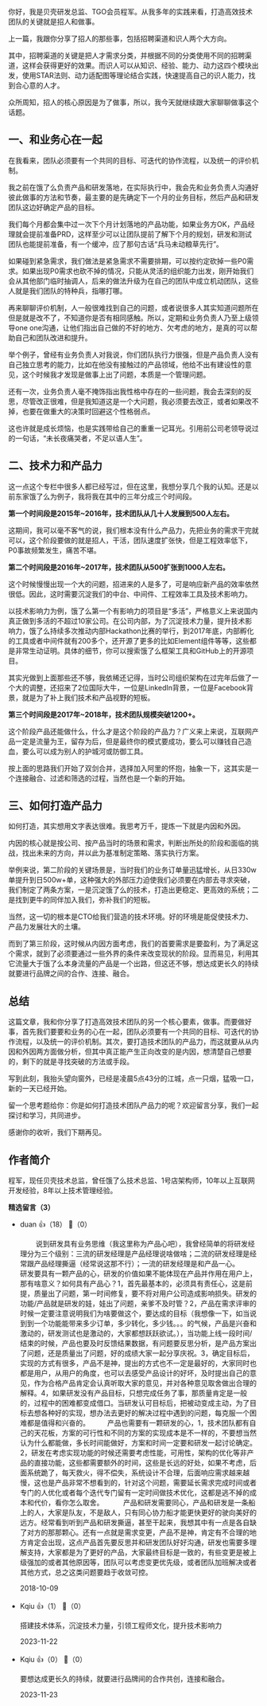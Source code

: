 你好，我是贝壳研发总监、TGO会员程军。从我多年的实践来看，打造高效技术团队的关键就是招人和做事。

上一篇，我跟你分享了招人的那些事，包括招聘渠道和识人两个大方向。

其中，招聘渠道的关键是把人才需求分类，并根据不同的分类使用不同的招聘渠道，这样会获得更好的效果。而识人可以从知识、经验、能力、动力这四个模块出发，使用STAR法则、动力适配图等理论结合实践，快速提高自己的识人能力，找到合心意的人才。

众所周知，招人的核心原因是为了做事，所以，我今天就继续跟大家聊聊做事这个话题。

## 一、和业务心在一起

在我看来，团队必须要有一个共同的目标、可迭代的协作流程，以及统一的评价机制。

我之前在饿了么负责产品和研发落地，在实际执行中，我会先和业务负责人沟通好彼此做事的方法和节奏，最主要的是先确定下一个月的业务目标，然后产品和研发团队这边好确定产品的目标。

我们每个月都会集中过一次下个月计划落地的产品功能，如果业务方OK，产品经理就会提前准备PRD，这样至少可以让团队提前了解下个月的规划，研发和测试团队也能提前准备，有一个缓冲，应了那句古话“兵马未动粮草先行”。

如果碰到紧急需求，我们做法是紧急需求不需要排期，可以按约定砍掉一些P0需求。如果出现P0需求也砍不掉的情况，只能从灵活的组织能力出发，刚开始我们会从其他部门临时抽调人，后来的做法升级为在自己的团队中成立机动团队，这些人就是我们团队的特种兵，指哪打哪。

再来聊聊评价机制，人一般很难找到自己的问题，或者说很多人其实知道问题所在但是就是改不了，不知道你是否有相同感触。所以，定期和业务负责人乃至上级领导one one沟通，让他们指出自己做的不好的地方、欠考虑的地方，是真的可以帮助自己和团队改进和提升。

举个例子，曾经有业务负责人对我说，你们团队执行力很强，但是产品负责人没有自己独立思考的能力，比如在他没有接触过的产品领域，他给不出有建设性的意见，这个时候我才发现是做事上出了问题，本质是一个管理问题。

还有一次，业务负责人毫不掩饰指出我性格中存在的一些问题，我会去深刻的反思，尽管改正很难，但是我知道这是一个大问题，我必须要去改正，或者如果改不掉，也要在做重大的决策时回避这个性格弱点。

这也许就是成长烦恼，也是实践带给自己的重重一记耳光。引用前公司老领导说过的一句话，“未长夜痛哭者，不足以语人生”。

## 二、技术力和产品力

这一点这个专栏中很多人都已经写过，但在这里，我想分享几个我的认知。还是以前东家饿了么为例子，我将我在其中的三年分成三个时间段。

**第一个时间段是2015年~2016年，技术团队从几十人发展到500人左右。**

这期间，我可以毫不客气的说，我们根本没有什么产品力，先把业务的需求干完就可以，这个阶段要做的就是招人，干活，团队速度扩张快，但是工程效率低下，P0事故频繁发生，痛苦不堪。

**第二个时间段是2016年~2017年，技术团队从500扩张到1000人左右。**

这个时候慢慢出现一个大的问题，招进来的人是多了，可是响应新产品的效率依然很低。因此，这时需要沉淀我们的中台、中间件、工程效率工具及技术影响力。

以技术影响力为例，饿了么第一个有影响力的项目是“多活”，严格意义上来说国内真正做到多活的不超过10家公司。在公司内部，为了沉淀技术力量，提升技术影响力，饿了么持续多次推动内部Hackathon比赛的举行，到2017年底，内部孵化的工具或者中间件就有200多个，还开源了更多的比如Element组件等等，这些都是非常生动证明。具体的细节，你可以搜索饿了么框架工具和GitHub上的开源项目。

其实光做到上面那些还不够，我依稀还记得，当时公司组织架构在过完年后做了一个大的调整，还招来了2位国际大牛，一位是LinkedIn背景，一位是Facebook背景，就是为了补上我们技术和产品视野的短板。

**第三个时间段是2017年~2018年，技术团队规模突破1200+。**

这个阶段产品还能做什么，什么才是这个阶段的产品力？广义来上来说，互联网产品一定是流量为王，留存为后，但是最终你的模式要成功，要么可以赚钱自己造血，要么可以成为别人的护城河或防御工具。

按上面的思路我们开始了双剑合并，选择加入阿里的怀抱，抽象一下，这其实是一个连接融合、过滤和筛选的过程，当然也是一个新的开始。

## 三、如何打造产品力

如何打造，其实想用文字表达很难。我思考万千，提炼一下就是内因和外因。

内因的核心就是按公司、按产品当时的场景和需求，判断出所处的阶段和面临的挑战，找出未来的方向，并以此为基准制定策略、落实执行方案。

举例来说，第二阶段的关键场景是，当时我们的业务订单量迅猛增长，从日330w单提升到日500w+单，这种强大的外部压力迫使我们必须要在内部去寻求突破，我们制定了两条方案，一是沉淀饿了么的技术，打造出更稳定、更高效的系统；二是找到更牛的同伴加入我们，弥补我们的短板。

当然，这一切的根本是CTO给我们营造的技术环境。好的环境是能促使技术力、产品力发展壮大的土壤。

而到了第三阶段，这时候从内因方面考虑，我们的首要需求是要盈利，为了满足这个需求，就到了必须要通过一些外界的条件来改变现状的阶段。显而易见，利用其它流量大于饿了么本身流量的产品是一个出路，但这还不够，想达成更长久的持续就要进行品牌之间的合作、连接、融合。

## 总结

这篇文章，我和你分享了打造高效技术团队的另一个核心要素，做事。而要做好事，首先我们要要和业务的心在一起，团队必须要有一个共同的目标、可迭代的协作流程，以及统一的评价机制。其次，要打造技术团队的产品力，而这就要从从内因和外因两方面做分析，但其中真正能产生正向改变的是内因，想清楚自己想要的，剩下的就是寻找突破的方法或手段。

写到此刻，我抬头望向窗外，已经是凌晨5点43分的江城，点一只烟，猛吸一口，新的一天已经开始。

留一个思考题给你：你是如何打造技术团队产品力的呢？欢迎留言分享，我们一起探讨和学习，共同进步。

感谢你的收听，我们下期再见。

## 作者简介

程军，现任贝壳技术总监，曾任饿了么技术总监、1号店架构师，10年以上互联网开发经验，8年以上技术管理经验。
<div><strong>精选留言（3）</strong></div><ul>
<li><span>duan</span> 👍（18） 💬（0）<p>        说到研发具有业务思维（我这里称为产品心吧），我曾经简单的将研发经理分为三个级别：三流的研发经理是产品经理说啥做啥；二流的研发经理是经常跟产品经理撕逼（经常说这那不行）；一流的研发经理是和产品一心。
        研发要具有一颗产品的心，研发的价值如果不能体现在产品并作用在用户上，那有啥意义？如何具有产品心？1，首先最基本的，必须具有责任心，这是前提，质量出了问题，第一时间修复，要不将对用户公司造成影响损失。研发的功能&#47;产品就是研发的娃，娃出了问题，亲爹不及时管？2，产品在需求评审的时候一定要注意说明我们为啥要做这个，要达成的目标（我想像一下，如当说到到一个功能能带来多少订单，多少转化，多少钱。。。的气候，产品是兴奋和激动的，研发测试也是激动的，大家都想跃跃欲试。），当功能上线一段时间&#47;结束的时候，产品也要及时反馈结果数据，有问题要反思分析，是产品方案出了问题，还是质量出了问题，好的成绩大家一起分享庆祝。3，确定目标后，实现的方式有很多，产品不是神，提出的方式也不一定是最好的，大家同时也都是用户，从用户的角度，也可以去感受产品设计的好坏，及时提出自己的意见，作为合格产品肯定会认真听取大家的意见，并对各种意见取舍做出合理的解释。4，如果研发没有产品目标，只想完成任务了事，那质量肯定是一般的，过程中的困难都变成借口。当研发认可目标后，把被动变成主动，为了目标去想各种好的实现，想办法去更好的解决过程中遇到的问题，每克服一个困难都是值得和兴奋的。
        产品也需要有一颗研发的心，1，技术团队都有自己的天花板，方案的可行性和不同的方案的实现成本是不一样的，不要想当然认为什么都能做，多长时间能做好，方案和时间一定要和研发一起讨论确定。2，研发在考虑实现功能的时候还需要考虑性能，可用性，架构的优化等非产品的直接功能，这些都需要额外的时间，这些是长远的好处，如果不考虑，后面系统跪了，每天救火，得不偿失，系统设计不合理，后面响应需求越来越慢，这也是产品非常不想看到的，针对这个问题，需要延长需求完成时间或者专门的人优化或者每个迭代专门留有一定时间做技术优化，这都是逃不掉的成本和代价，看你怎么取舍。
         产品和研发需要同心，产品和研发是一条船上的人，大家是队友，不是敌人，只有同心协力船才能更快更好的驶向美好的远方。经常看到听到产品和研发撕逼，甚至干起来，我想其中有一点是各自缺了对方的那那颗心。还有一点就是需求变更，产品不是神，肯定有不合理的地方肯定会出现，这点产品首先要反思并和研发团队好好沟通，研发也需要多理解支持，大家都是为了更好的产品，大家最终目标是一致的，有些变更是被上级强加的或者其他原因等，团队可以考虑变更优先级，或者团队加班解决或者其他方式，总之这类问题要趋于收敛可控。</p>2018-10-09</li><br/><li><span>Kqiu</span> 👍（1） 💬（0）<p>搭建技术体系，沉淀技术力量，引领工程师文化，提升技术影响力</p>2023-11-22</li><br/><li><span>Kqiu</span> 👍（0） 💬（0）<p>要想达成更长久的持续，就要进行品牌间的合作共创，连接和融合。</p>2023-11-23</li><br/>
</ul>